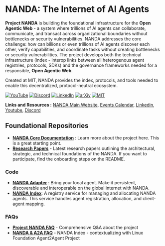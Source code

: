 # NANDA: The Internet of AI Agents

**Project NANDA** is building the foundational infrastructure for the **Open Agentic Web** - a system where trillions of AI agents can collaborate, communicate, and transact across organizational boundaries without bottlenecks or security vulnerabilities. NANDA addresses the core challenge: how can billions or even trillions of AI agents discover each other, verify capabilities, and coordinate tasks without creating bottlenecks or security vulnerabilities. The project develops both the technical infrastructure (index - interop links between all heterogenous agent registries, protocols, SDKs) and the governance frameworks needed for a responsible, **Open Agentic Web**.

Created at MIT, NANDA provides the index, protocols, and tools needed to enable this decentralized, protocol-neutral ecosystem.

[![YouTube](https://img.shields.io/badge/YouTube-FF0000?style=flat&logo=youtube&logoColor=white)](https://www.youtube.com/@ProjectNANDA)
[![Discord](https://img.shields.io/badge/Discord-5865F2?style=flat&logo=discord&logoColor=white)](https://discord.gg/BxnPBEqd88)
[![LinkedIn](https://img.shields.io/badge/LinkedIn-0A66C2?style=flat&logo=linkedin&logoColor=white)](https://www.linkedin.com/company/projectnanda/)
[![arXiv](https://img.shields.io/badge/arXiv-B31B1B?style=flat&logo=arxiv&logoColor=white)](https://arxiv.org/abs/2507.14263)
[![MIT](https://img.shields.io/badge/MIT-A31F34?style=flat&logo=mit&logoColor=white)](https://nanda.mit.edu)

**Links and Resources :** [NANDA Main Website](https://nanda.media.mit.edu/), [Events Calendar](https://lu.ma/nanda), [Linkedin](https://www.linkedin.com/company/projectnanda/), [Youtube](https://www.youtube.com/@ProjectNANDA), [Discord](https://discord.gg/BxnPBEqd88)

## Foundational Repositories
- **[NANDA Core Documentation](https://github.com/projnanda/projnanda)** : Learn more about the project here. This is a great starting point. 
- **[Research Papers](https://projnanda.github.io/projnanda/#/?id=research-amp-publications)** - Latest research papers outlining the architectural, strategic, and technical foundations of the NANDA. If you want to participate, find the onboarding steps on the README. 

### Code
- **[NANDA Adapter](https://github.com/projnanda/adapter)** : Bring your local agent. Make it persistent, discoverable and interoperable on the global internet with NANDA.
- **[NANDA Index](https://github.com/projnanda/nanda-index)**: A registry service for managing and allocating NANDA agents. This service handles agent registration, allocation, and client-agent mapping.

### FAQs
- **[Project NANDA FAQ](https://projnanda.github.io/projnanda/#/faq_nanda)** - Comprehensive Q&A about the project
- **[NANDA & A2A FAQ](https://projnanda.github.io/projnanda/#/faq_nanda_a2a)** - NANDA Index - contextualizing with Linux Foundation Agent2Agent Project
